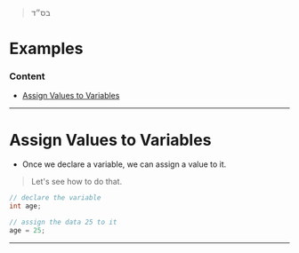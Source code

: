 > בס״ד

# Examples

### Content
- [Assign Values to Variables](#assign-values-to-variables)


---

# Assign Values to Variables
- Once we declare a variable, we can assign a value to it. 
> Let's see how to do that.
```c
// declare the variable
int age;

// assign the data 25 to it
age = 25;
```

---
